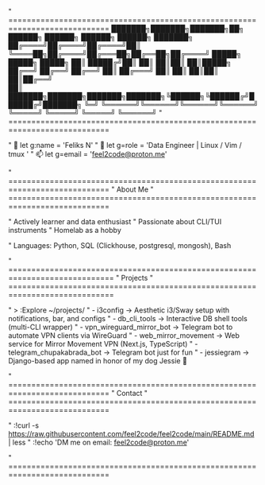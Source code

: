" ============================================================================
███████╗███████╗███████╗██╗     ██████╗  ██████╗ ██████╗ ██████╗ ███████╗
██╔════╝██╔════╝██╔════╝██║     ╚════██╗██╔════╝██╔═══██╗██╔══██╗██╔════╝
█████╗  █████╗  █████╗  ██║      █████╔╝██║     ██║   ██║██║  ██║█████╗  
██╔══╝  ██╔══╝  ██╔══╝  ██║     ██╔═══╝ ██║     ██║   ██║██║  ██║██╔══╝  
██║     ███████╗███████╗███████╗███████╗╚██████╗╚██████╔╝██████╔╝███████╗
╚═╝     ╚══════╝╚══════╝╚══════╝╚══════╝ ╚═════╝ ╚═════╝ ╚═════╝ ╚══════╝
" ============================================================================

" 📛 let g:name = 'Feliks N'
" 💼 let g=role = 'Data Engineer | Linux / Vim / tmux '
" 📫 let g=email = 'feel2code@proton.me'

" ============================================================================
"                              About Me
" ============================================================================

" Actively learner and data enthusiast
" Passionate about CLI/TUI instruments
" Homelab as a hobby

" Languages: Python, SQL (Clickhouse, postgresql, mongosh), Bash

" =============================================================================
"                               Projects
" =============================================================================

" > :Explore ~/projects/
"   - i3config                  → Aesthetic i3/Sway setup with notifications, bar, and configs
"   - db_cli_tools              → Interactive DB shell tools (multi-CLI wrapper)
"   - vpn_wireguard_mirror_bot  → Telegram bot to automate VPN clients via WireGuard
"   - web_mirror_movement       → Web service for Mirror Movement VPN (Next.js, TypeScript)
"   - telegram_chupakabrada_bot → Telegram bot just for fun
"   - jessiegram                → Django-based app named in honor of my dog Jessie 🐶

" ============================================================================
"                               Contact
" ============================================================================

" :!curl -s https://raw.githubusercontent.com/feel2code/feel2code/main/README.md | less
" :!echo 'DM me on email: feel2code@proton.me'

" ============================================================================
